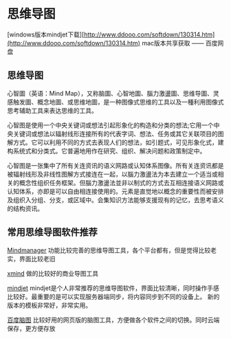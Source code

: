 # 思维导图

\[windows版本mindjet下载\][http://www.ddooo.com/softdown/130314.htm](http://www.ddooo.com/softdown/130314.htm) mac版本共享获取 —— 百度网盘

## 思维导图

心智圖（英语：Mind Map），又称脑圖、心智地圖、腦力激盪圖、思维导圖、灵感触发圖、概念地圖、或思维地圖，是一种图像式思维的工具以及一種利用图像式思考辅助工具来表达思维的工具。

心智图是使用一个中央关键词或想法引起形象化的构造和分类的想法;它用一个中央关键词或想法以辐射线形连接所有的代表字词、想法、任务或其它关联项目的图解方式。它可以利用不同的方式去表现人们的想法，如引题式，可见形象化式，建构系统式和分类式。它普遍地用作在研究、组织、解决问题和政策制定中。

心智图是一张集中了所有关连资讯的语义网路或认知体系图像。所有关连资讯都是被辐射线形及非线性图解方式接连在一起，以腦力激盪法为本去建立一个适当或相关的概念性组织任务框架。但腦力激盪法並非以制式的方式去互相连接语义网路或认知体系，亦即是可以自由相连接使用的。元素是直觉地以概念的重要性而被安排及组织入分组、分支，或区域中。会集知识方法能够支援现有的记忆，去思考语义的结构资讯。

## 常用思维导图软件推荐

[Mindmanager](http://www.mindmanager.cn/) 功能比较完善的思维导图工具，各个平台都有，但是觉得比较老实，界面比较老旧

[xmind](https://www.xmind.cn/) 做的比较好的商业导图工具

[mindjet](https://www.mindjet.com/cn/) mindjet是个人非常推荐的思维导图软件，界面比较清晰，同时操作手感比较好。最重要的是可以实现服务器端同步，将内容同步到不同的设备上。 新的版本的模板非常好，非常实用。

[百度脑图](https://naotu.baidu.com/) 比较好用的网页版的脑图工具，方便做各个软件之间的切换。同时云端保存，更方便存放

